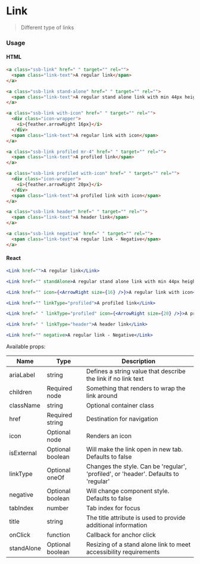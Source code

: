 # Link

> Different type of links

### Usage

#### HTML

```html
<a class="ssb-link" href=" " target="" rel="">
  <span class="link-text">A regular link</span>
</a>

<a class="ssb-link stand-alone" href=" " target="" rel="">
  <span class="link-text">A regular stand alone link with min 44px height & width</span>
</a>

<a class="ssb-link with-icon" href=" " target="" rel="">
  <div class="icon-wrapper">
    <i>{feather.arrowRight 16px}</i>
  </div>
  <span class="link-text">A regular link with icon</span>
</a>

<a class="ssb-link profiled mr-4" href=" " target="" rel="">
  <span class="link-text">A profiled link</span>
</a>

<a class="ssb-link profiled with-icon" href=" " target="" rel="">
  <div class="icon-wrapper">
    <i>{feather.arrowRight 20px}</i>
  </div>
  <span class="link-text">A profiled link with icon</span>
</a>

<a class="ssb-link header" href=" " target="" rel="">
  <span class="link-text">A header link</span>
</a>

<a class="ssb-link negative" href=" " target="" rel="">
  <span class="link-text">A regular link - Negative</span>
</a>
```

#### React

```jsx harmony
<Link href="">A regular link</Link>

<Link href="" standAlone>A regular stand alone link with min 44px height & width</Link>

<Link href="" icon={<ArrowRight size={16} />}>A regular link with icon</Link>

<Link href="" linkType="profiled">A profiled link</Link>

<Link href=" " linkType="profiled" icon={<ArrowRight size={20} />}>A profiled link with icon</Link>

<Link href=" " linkType="header">A header link</Link>

<Link href="" negative>A regular link - Negative</Link>


```

Available props:

| Name       | Type             | Description                                                                         |
| ---------- | ---------------- | ----------------------------------------------------------------------------------- |
| ariaLabel  | string           | Defines a string value that describe the link if no link text                       |
| children   | Required node    | Something that renders to wrap the link around                                      |
| className  | string           | Optional container class                                                            |
| href       | Required string  | Destination for navigation                                                          |
| icon       | Optional node    | Renders an icon                                                                     |
| isExternal | Optional boolean | Will make the link open in new tab. Defaults to false                               |
| linkType   | Optional oneOf   | Changes the style. Can be 'regular', 'profiled', or 'header'. Defaults to 'regular' |
| negative   | Optional boolean | Will change component style. Defaults to false                                      |
| tabIndex   | number           | Tab index for focus                                                                 |
| title      | string           | The title attribute is used to provide additional information                       |
| onClick    | function         | Callback for anchor click                                                           |
| standAlone | Optional boolean | Resizing of a stand alone link to meet accessibility requirements                   |
